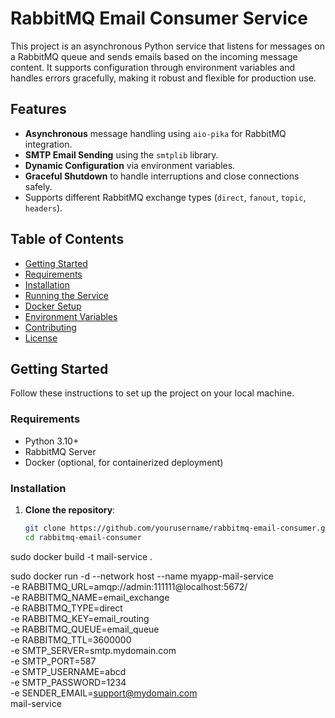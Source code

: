 # RabbitMQ Email Consumer Service

This project is an asynchronous Python service that listens for messages on a RabbitMQ queue and sends emails based on the incoming message content. It supports configuration through environment variables and handles errors gracefully, making it robust and flexible for production use.

## Features
- **Asynchronous** message handling using `aio-pika` for RabbitMQ integration.
- **SMTP Email Sending** using the `smtplib` library.
- **Dynamic Configuration** via environment variables.
- **Graceful Shutdown** to handle interruptions and close connections safely.
- Supports different RabbitMQ exchange types (`direct`, `fanout`, `topic`, `headers`).

## Table of Contents
- [Getting Started](#getting-started)
- [Requirements](#requirements)
- [Installation](#installation)
- [Running the Service](#running-the-service)
- [Docker Setup](#docker-setup)
- [Environment Variables](#environment-variables)
- [Contributing](#contributing)
- [License](#license)

## Getting Started
Follow these instructions to set up the project on your local machine.

### Requirements
- Python 3.10+
- RabbitMQ Server
- Docker (optional, for containerized deployment)

### Installation
1. **Clone the repository**:
   ```bash
   git clone https://github.com/yourusername/rabbitmq-email-consumer.git
   cd rabbitmq-email-consumer

sudo docker build -t mail-service .

sudo docker run -d --network host --name myapp-mail-service \
  -e RABBITMQ_URL=amqp://admin:111111@localhost:5672/ \
  -e RABBITMQ_NAME=email_exchange \
  -e RABBITMQ_TYPE=direct \
  -e RABBITMQ_KEY=email_routing \
  -e RABBITMQ_QUEUE=email_queue \
  -e RABBITMQ_TTL=3600000 \
  -e SMTP_SERVER=smtp.mydomain.com \
  -e SMTP_PORT=587 \
  -e SMTP_USERNAME=abcd \
  -e SMTP_PASSWORD=1234 \
  -e SENDER_EMAIL=support@mydomain.com \
  mail-service


